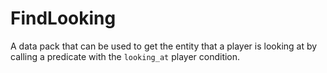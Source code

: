 # FindLooking
A data pack that can be used to get the entity that a player is looking at by calling a predicate with the `looking_at` player condition.
